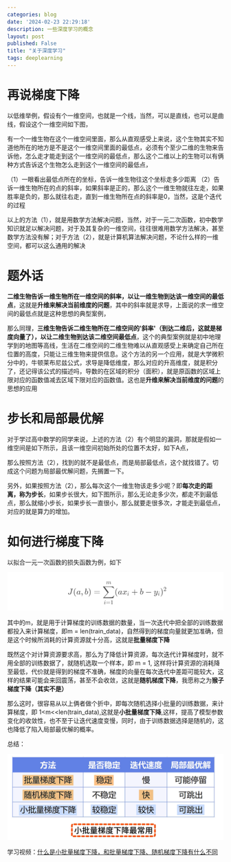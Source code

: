 ```yaml
---
categories: blog
date: '2024-02-23 22:29:18'
description: 一些深度学习的概念
layout: post
published: False
title: "关于深度学习"
tags: deeplearning
---
```


# 再说梯度下降

以低维举例，假设有个一维空间，也就是一个线，当然，可以是直线，也可以是曲线，假设这个一维空间如下图，

有一个一维生物在这个一维空间里面，那么从直观感受上来说，这个生物其实不知道他所在的地方是不是这个一维空间里面的最低点，必须有个至少二维的生物来告诉他，怎么走才能走到这个一维空间的最低点，那么这个二维以上的生物可以有俩种方式告诉这个生物怎么走到这个一维空间的最低点，

（1）一眼看出最低点所在的坐标，告诉一维生物往这个坐标走多少距离
（2）告诉一维生物所在的点的斜率，如果斜率是正的，那么这个一维生物就往左走，如果胜率是负的，那么就往右走，直到一维生物所在点的斜率是0，当然，这是个迭代的过程

以上的方法（1），就是用数学方法解决问题，当然，对于一元二次函数，初中数学知识就足以解决问题，对于及其复杂的一维空间，往往很难用数学方法解决，甚至数学方法没有解；对于方法（2），就是计算机算法解决问题，不论什么样的一维空间，都可以这么通用的解决

# 题外话

**二维生物告诉一维生物所在一维空间的斜率，以让一维生物到达该一维空间的最低点**，这就是**升维来解决当前维度的问题**，其中的斜率就是求导，上面说的求一维空间的最低点就是这种思想的典型案例，

那么同理，**三维生物告诉二维生物所在二维空间的'斜率'（到达二维后，这就是梯度向量了），以让二维生物到达该二维空间最低点**，这个的典型案例就是初中地理学到的地图等高线，生活在二维空间的二维生物难以从直观感受上来确定自己所在位置的高度，只能让三维生物来提供信息。这个方法的另一个应用，就是大学微积分中的，牛顿莱布尼兹公式，求导是降低维度，那么对应的升高维度，就是积分了，还记得该公式的描述吗，导数的在区域的积分（面积），就是原函数的区域上限对应的函数值减去区域下限对应的函数值。这也是**升维来解决当前维度的问题**的思想的应用

# 步长和局部最优解

对于学过高中数学的同学来说，上述的方法（2）有个明显的漏洞，那就是假如一维空间是如下所示，且该一维空间初始所处的位置不太好，如下A点，

那么按照方法（2），找到的就不是最低点，而是局部最低点，这个就找错了。切成这个问题为局部最优解问题，先搁置一下。

另外，如果按照方法（2），那么每次这个一维生物该走多少呢？即**每次走的距离，称为步长**，如果步长很大，如下图所示，那么无论走多少次，都走不到最低点，那么就缩小步长，如果步长一直很小，那么就要走很多次，才能走到最低点，对应的就是算力的增加。

# 如何进行梯度下降

以拟合一元一次函数的损失函数为例，如下

![avatar](/assets/images/dl1.PNG)

其中的m，就是用于计算梯度的训练数据的数量，当一次迭代中把全部的训练数据都投入来计算梯度，即m  = len(train_data)，自然得到的梯度向量就更加准确，但是这个时候所消耗的计算资源就十分高，这就是**批量梯度下降**

既然这个对计算资源要求高，那么为了降低计算资源，每次迭代计算梯度时，就不用全部的训练数据了，就随机选取一个样本，即 m = 1,
这样将计算资源的消耗降至最低，代价就是得到的梯度不准确，梯度的向量在每次迭代中差距可能较大，这样的结果可能会来回震荡，甚至不会收敛，这就是**随机梯度下降**，我愿称之为**猴子梯度下降（其实不是）**

那么这时，很容易从以上俩者做个折中，即每次随机选择小批量的训练数据，来计算梯度，即 1<m<<len(train_data),这就是**小批量梯度下降**,这样，提高了模型参数变化的收敛性，也不至于让迭代速度变慢，同时，由于训练数据选择是随机的，这也降低了陷入局部最优解的概率。

总结：

![avatar](/assets/images/dl_gradient.PNG)

学习视频：[什么是小批量梯度下降，和批量梯度下降、随机梯度下降有什么不同](https://www.bilibili.com/video/BV13p4y1g7eQ/?share_source=copy_web&vd_source=1e1a8470626ff3354bcd0d9c492ad7d2)

# 